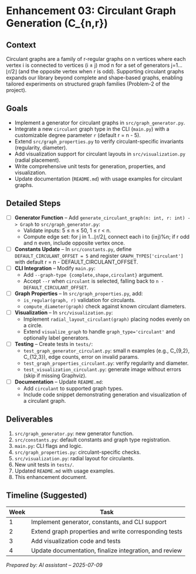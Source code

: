 # Enhancement 03: Circulant Graph Generation (C_{n,r})

## Context
Circulant graphs are a family of r-regular graphs on n vertices where each vertex i is connected to vertices (i ± j) mod n for a set of generators j=1…⌊r/2⌋ (and the opposite vertex when r is odd). Supporting circulant graphs expands our library beyond complete and shape-based graphs, enabling tailored experiments on structured graph families (Problem-2 of the project).

## Goals
- Implement a generator for circulant graphs in `src/graph_generator.py`.
- Integrate a new `circulant` graph type in the CLI (`main.py`) with a customizable degree parameter `r` (default r = n - 5).
- Extend `src/graph_properties.py` to verify circulant-specific invariants (regularity, diameter).
- Add visualization support for circulant layouts in `src/visualization.py` (radial placement).
- Write comprehensive unit tests for generation, properties, and visualization.
- Update documentation (`README.md`) with usage examples for circulant graphs.

## Detailed Steps
- [ ] **Generator Function** – Add `generate_circulant_graph(n: int, r: int) -> Graph` to `src/graph_generator.py`:
  - Validate inputs: 5 ≤ n ≤ 50, 1 ≤ r < n.
  - Compute edge set: for j in 1…⌊r/2⌋, connect each i to (i±j)%n; if r odd and n even, include opposite vertex once.
- [ ] **Constants Update** – In `src/constants.py`, define `DEFAULT_CIRCULANT_OFFSET = 5` and register `GRAPH_TYPES['circulant']` with default r = n - DEFAULT_CIRCULANT_OFFSET.
- [ ] **CLI Integration** – Modify `main.py`:
  - Add `--graph-type {complete,shape,circulant}` argument.
  - Accept `--r` when `circulant` is selected, falling back to `n - DEFAULT_CIRCULANT_OFFSET`.
- [ ] **Graph Properties** – In `src/graph_properties.py`, add:
  - `is_regular(graph, r)` validation for circulants.
  - `compute_diameter(graph)` check against known circulant diameters.
- [ ] **Visualization** – In `src/visualization.py`:
  - Implement `radial_layout_circulant(graph)` placing nodes evenly on a circle.
  - Extend `visualize_graph` to handle `graph_type='circulant'` and optionally label generators.
- [ ] **Testing** – Create tests in `tests/`:
  - `test_graph_generator_circulant.py`: small n examples (e.g., C_{9,2}, C_{12,3}), edge counts, error on invalid params.
  - `test_graph_properties_circulant.py`: verify regularity and diameter.
  - `test_visualization_circulant.py`: generate image without errors (skip if missing Graphviz).
- [ ] **Documentation** – Update `README.md`:
  - Add `circulant` to supported graph types.
  - Include code snippet demonstrating generation and visualization of a circulant graph.

## Deliverables
1. `src/graph_generator.py`: new generator function.
2. `src/constants.py`: default constants and graph type registration.
3. `main.py`: CLI flags and logic.
4. `src/graph_properties.py`: circulant-specific checks.
5. `src/visualization.py`: radial layout for circulants.
6. New unit tests in `tests/`.
7. Updated `README.md` with usage examples.
8. This enhancement document.

## Timeline (Suggested)
| Week | Task |
|------|------|
| 1    | Implement generator, constants, and CLI support |
| 2    | Extend graph properties and write corresponding tests |
| 3    | Add visualization code and tests |
| 4    | Update documentation, finalize integration, and review |

*Prepared by: AI assistant – 2025-07-09* 